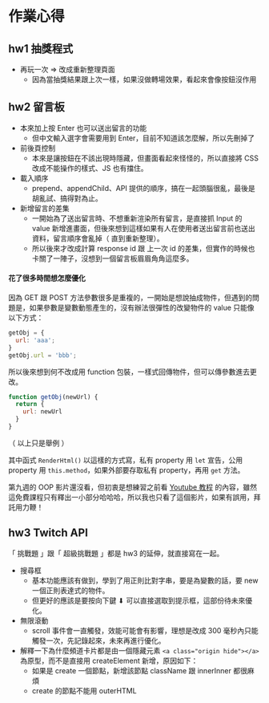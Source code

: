 # 作業心得

## hw1 抽獎程式
- 再玩一次 => 改成重新整理頁面
    - 因為當抽獎結果跟上次一樣，如果沒做轉場效果，看起來會像按鈕沒作用

## hw2 留言板

- 本來加上按 Enter 也可以送出留言的功能
    - 但中文輸入選字會需要用到 Enter，目前不知道該怎麼解，所以先刪掉了
- 前後頁控制
    - 本來是讓按鈕在不該出現時隱藏，但畫面看起來怪怪的，所以直接將 CSS 改成不能操作的樣式、JS 也有擋住。
- 載入順序 
    - prepend、appendChild、API 提供的順序，搞在一起頭腦很亂，最後是胡亂試、搞得對為止。
- 新增留言的差集
    - 一開始為了送出留言時、不想重新渲染所有留言，是直接抓 Input 的 value 新增進畫面，但後來想到這樣如果有人在使用者送出留言前也送出資料，留言順序會亂掉（ 直到重新整理）。
    - 所以後來才改成計算 response id 跟 上一次 id 的差集，但實作的時候也卡關了一陣子，沒想到一個留言板眉眉角角這麼多。
    
#### 花了很多時間想怎麼優化

因為 GET 跟 POST 方法參數很多是重複的，一開始是想說抽成物件，但遇到的問題是，如果參數是變數動態產生的，沒有辦法很彈性的改變物件的 value
只能像以下方式：

```javascript
getObj = {
  url: 'aaa';
}
getObj.url = 'bbb';
```

所以後來想到何不改成用 function 包裝，一樣式回傳物件，但可以傳參數進去更改。
```javascript
function getObj(newUrl) {
  return {
    url: newUrl
  }
}
```

（ 以上只是舉例 ）

其中函式 `RenderHtml()` 以這樣的方式寫，私有 property 用 `let` 宣告，公用 property 用 `this.method`，如果外部要存取私有 property，再用 `get` 方法。

第九週的 OOP 影片還沒看，但初衷是想練習之前看 [Youtube 教程](https://www.youtube.com/watch?v=PFmuCDHHpwk&list=PLTjRvDozrdlxEIuOBZkMAK5uiqp8rHUax&index=2) 的內容，雖然這免費課程只有釋出一小部分哈哈哈，所以我也只看了這個影片，如果有誤用，拜託用力鞭！

## hw3 Twitch API

「 挑戰題 」跟「 超級挑戰題 」都是 hw3 的延伸，就直接寫在一起。
- 搜尋框
    - 基本功能應該有做到，學到了用正則比對字串，要是為變數的話，要 new 一個正則表達式的物件。
    - 但更好的應該是要按向下鍵 ⬇︎ 可以直接選取到提示框，這部份待未來優化。
- 無限滾動
    - scroll 事件會一直觸發，效能可能會有影響，理想是改成 300 毫秒內只能觸發一次，先記錄起來，未來再進行優化。
- 解釋一下為什麼頻道卡片都是由一個隱藏元素 `<a class="origin hide"></a>` 為原型，而不是直接用 createElement 新增，原因如下：
    - 如果是 create 一個節點，新增該節點 className 跟 innerInner 都很麻煩
    - create 的節點不能用 outerHTML